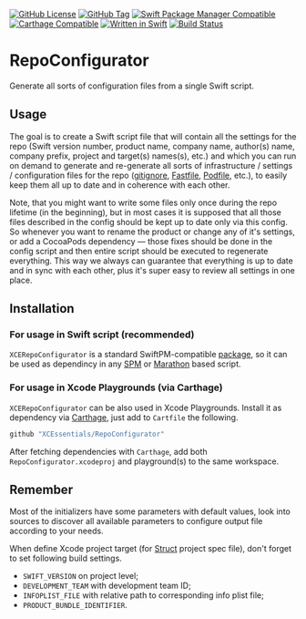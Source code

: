[![GitHub License](https://img.shields.io/github/license/XCEssentials/RepoConfigurator.svg?longCache=true)](LICENSE)
[![GitHub Tag](https://img.shields.io/github/tag/XCEssentials/RepoConfigurator.svg?longCache=true)](https://github.com/XCEssentials/RepoConfigurator/tags)
[![Swift Package Manager Compatible](https://img.shields.io/badge/SPM-compatible-brightgreen.svg?longCache=true)](Package.swift)
[![Carthage Compatible](https://img.shields.io/badge/Carthage-compatible-brightgreen.svg?longCache=true)](https://github.com/Carthage/Carthage)
[![Written in Swift](https://img.shields.io/badge/Swift-4.2-orange.svg?longCache=true)](https://swift.org)
[![Build Status](https://travis-ci.com/XCEssentials/RepoConfigurator.svg?branch=master)](https://travis-ci.com/XCEssentials/RepoConfigurator)

# RepoConfigurator

Generate all sorts of configuration files from a single Swift script.

## Usage

The goal is to create a Swift script file that will contain all the settings for the repo (Swift version number, product name, company name, author(s) name, company prefix, project and target(s) names(s), etc.) and which you can run on demand to generate and re-generate all sorts of infrastructure / settings / configuration files for the repo ([gitignore](https://git-scm.com/docs/gitignore), [Fastfile](https://fastlane.tools/), [Podfile](https://guides.cocoapods.org/syntax/podfile.html), etc.), to easily keep them all up to date and in coherence with each other.

Note, that you might want to write some files only once during the repo lifetime (in the beginning), but in most cases it is supposed that all those files described in the config should be kept up to date only via this config. So whenever you want to rename the product or change any of it's settings, or add a CocoaPods dependency — those fixes should be done in the config script and then entire script should be executed to regenerate everything. This way we always can guarantee that everything is up to date and in sync with each other, plus it's super easy to review all settings in one place.

## Installation

### For usage in Swift script (recommended)

`XCERepoConfigurator` is a standard SwiftPM-compatible [package](Package.swift), so it can be used as dependincy in any [SPM](https://github.com/apple/swift-package-manager/tree/master/Documentation) or [Marathon](https://github.com/JohnSundell/Marathon) based script.

### For usage in Xcode Playgrounds (via Carthage)

`XCERepoConfigurator` can be also used in Xcode Playgrounds. Install it as dependency via [Carthage](https://github.com/Carthage/Carthage), just add to `Cartfile` the following.

```ruby
github "XCEssentials/RepoConfigurator"
```

After fetching dependencies with `Carthage`, add both `RepoConfigurator.xcodeproj` and playground(s) to the same workspace.

## Remember

Most of the initializers have some parameters with default values, look into sources to discover all available parameters to configure output file according to your needs.

When define Xcode project target (for [Struct](https://github.com/lyptt/struct) project spec file), don't forget to set following build settings.
- `SWIFT_VERSION` on project level;
- `DEVELOPMENT_TEAM` with development team ID;
- `INFOPLIST_FILE` with relative path to corresponding info plist file;
- `PRODUCT_BUNDLE_IDENTIFIER`.
